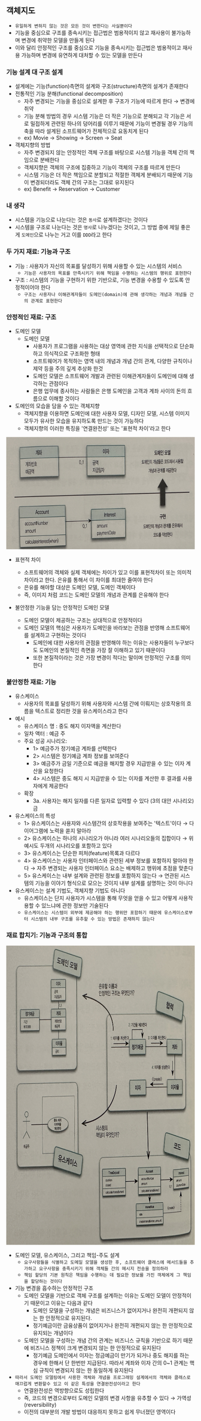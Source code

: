 ## 객체지도

- `유일하게 변하지 않는 것은 모든 것이 변한다는 사실뿐이다`
- 기능을 중심으로 구조를 종속시키는 접근법은 범용적이지 않고 재사용이 불가능하며 변경에 취약한 모델을 만들게 된다
- 이와 달리 안정적인 구조를 중심으로 기능을 종속시키는 접근법은 범용적이고 재사용 가능하며 변경에 유연하게 대처할 수 있는 모델을 만든다

### 기능 설계 대 구조 설계

- 설계에는 기능(function)측면의 설계와 구조(structure)측면의 설계가 존재한다
- 전통적인 기능 분해(functional decomposition)
    - 자주 변경되는 기능을 중심으로 설계한 후 구조가 기능에 따르게 한다 &rarr; 변경에 취약
    - 기능 분해 방법의 경우 시스템 기능은 더 작은 기능으로 분해되고 각 기능은 서로 밀접하게 관련된 하나의 덩어리를 이루기 때문에 기능이 변경될 경우 기능의 축을 따라 설계된 소프트웨어가 전체적으로 요동치게
      된다
    - ex) Movie -> Showing -> Screen -> Seat
- 객체지향의 방법
    - 자주 변경되지 않는 안정적인 객체 구조를 바탕으로 시스템 기능을 객체 간의 책임으로 분배한다
    - 객체지향은 객체의 구조에 집중하고 기능이 객체의 구조를 따르게 만든다
    - 시스템 기능은 더 작은 책임으로 분할되고 적절한 객체게 분배되기 때문에 기능이 변경되더라도 객체 간의 구조는 그대로 유지된다
    - ex) Benefit -> Reservation -> Customer

### 내 생각

- 시스템을 기능으로 나눈다는 것은 `동사`로 설계하겠다는 것이다
- 시스템을 구조로 나눈다는 것은 `명사`로 나누겠다는 것이고, 그 방법 중에 제일 좋은게 `도메인`으로 나누는 거고 이를 `DDD`라고 한다

### 두 가지 재료: 기능과 구조

- 기능 : 사용자가 자신의 목표를 달성하기 위해 사용할 수 있는 시스템의 서비스
    - `기능은 사용자의 목표를 만족시키기 위해 책임을 수행하는 시스템의 행위로 표현한다`
- 구조 : 시스템의 기능을 구현하기 위한 기반으로, 기능 변경을 수용할 수 있도록 안정적이어야 한다
    - `구조는 사용자나 이해관계자들이 도메인(domain)에 관해 생각하는 개념과 개념들 간의 관계로 표현한다`

### 안정적인 재료: 구조

- 도메인 모델
    - 도메인 모델
        - 사용자가 프로그램을 사용하는 대상 영역에 관한 지식을 선택적으로 단순화하고 의식적으로 구조화한 형태
        - 소프트웨어가 목적하는 영역 내의 개념과 개념 간의 관계, 다양한 규칙이나 제약 등을 주의 깊게 추상화 한것
        - 도메인 모델은 소프트웨어 개발과 관련된 이해관계자들이 도메인에 대해 생각하는 관점이다
        - 은행 업무에 종사하는 사람들은 은행 도메인을 고객과 계좌 사이의 돈의 흐름으로 이해할 것이다
- 도메인의 모습을 담을 수 있는 객체지향
    - 객체지향을 이용하면 도메인에 대한 사용자 모델, 디자인 모델, 시스템 이미지 모두가 유사한 모습을 유지하도록 만드는 것이 가능하다
    - 객체지향의 이러한 특징을 '연결완전성' 또는 '표현적 차이'라고 한다

<img src = "./img/IMG_5645.jpg" width = "600" height = "300">

- 표현적 차이
    - 소프트웨어의 객체와 실제 객체에는 차이가 있고 이를 표현적차이 또는 의미적 차이라고 한다. 은유를 통해서 이 차이를 최대한 줄여야 한다
    - 은유를 해야할 대상은 도메인 모델, 도메인 객체이다
    - 즉, 이미지 처럼 코드는 도메인 모델의 개념과 관계를 은유해야 한다

- 불안정한 기능을 담는 안정적인 도메인 모델
    - 도메인 모델이 제공하는 구조는 상대적으로 안정적이다
    - 도메인 모델의 핵심은 사용자가 도메인을 바라보는 관점을 반영해 소프트웨어를 설계하고 구현하는 것이다
        - 도메인에 대한 사용자의 관점을 반영해야 하는 이유는 사용자들이 누구보다도 도메인의 본질적인 측면을 가장 잘 이해하고 있기 때문이다
        - 또한 본질적이라는 것은 가장 변경이 적다는 말이며 안정적인 구조를 의미한다

### 불안정한 재료: 기능

- 유스케이스
    - 사용자의 목표를 달성하기 위해 사용자와 시스템 간에 이뤄지는 상호작용의 흐름을 텍스트로 정리한 것을 유스케이스라고 한다
- 예시
    - 유스케이스 명 : 중도 해지 이자액을 계산한다
    - 일차 액터 : 예금 주
    - 주요 성공 시나리오:
        - 1> 예금주가 정기예금 계좌를 선택한다
        - 2> 시스템은 정기예금 계좌 정보를 보여준다
        - 3> 예금주가 금일 기준으로 예금을 해지할 경우 지급받을 수 있는 이자 계산을 요청한다
        - 4> 시스템은 중도 해지 시 지급받을 수 있는 이자를 계산한 후 결과를 사용자에게 제공한다
    - 확장
        - 3a. 사용자는 해지 일자를 다른 일자로 입력할 수 있다 (3의 대안 시나리오)금
- 유스케이스의 특성
    - 1> 유스케이스는 사용자와 시스템간의 상호작용을 보여주는 '텍스트'이다 &rarr; 다이어그램에 노력을 쏟지 말아라
    - 2> 유스케이스는 하나의 시나리오가 아니라 여러 시나리오들의 집합이다 &rarr; 위 예시도 두개의 시나리오를 포함하고 있다
    - 3> 유스케이스는 단순한 피처(feature)목록과 다르다
    - 4> 유스케이스는 사용자 인터페이스와 관련된 세부 정보를 포함하지 말아야 한다 &rarr; 자주 변경되는 사용자 인터페이스 요소는 배제하고 행위에 초점을 맞춘다
    - 5> 유스케이스는 내부 설계와 관련된 정보를 포함하지 않는다 &rarr; 연관된 시스템의 기능을 이야기 형식으로 모으는 것이지 내부 설계를 설명하는 것이 아니다
- 유스케이스는 설계 기법도, 객체지향 기법도 아니다
    - 유스케이스는 단지 사용자가 시스템을 통해 무엇을 얻을 수 있고 어떻게 사용작용할 수 있느냐에 관한 정보만 기술된다
    - `유스케이스는 시스템이 외부에 제공해야 하는 행위만 포함하기 때문에 유스케이스로부터 시스템의 내부 구조를 유추할 수 있는 방법은 존재하지 않는다`

### 재료 합치기: 기능과 구조의 통합

<img src = "./img/IMG_5646.jpg" width = "900" height = "800">

- 도메인 모델, 유스케이스, 그리고 책임-주도 설계
    - `요구사항들을 식별하고 도메일 모델을 생성한 후, 소프트웨어 클래스에 메서드들을 추가하고 요구사항을 충족시키기 위해 객체들 간의 메시지 전송을 정의하라`
    - `책임 할당의 기본 원칙은 책임을 수행하는 데 필요한 정보를 가진 객체에게 그 책임을 할당하는 것이다`
- 기능 변경을 흡수하는 안정적인 구조
    - 도메인 모델을 기반으로 객체 구조를 설계하는 이유는 도메인 모델이 안정적이기 때문이고 이유는 다음과 같다
        - 도메인 모델을 구성하는 개념은 비즈니스가 없어지거나 완전히 개편되지 않는 한 안정적으로 유지된다.
        - 정기예금이란 금융상품이 없어지거나 완전히 개편되지 않는 한 안정적으로 유지되는 개념이다
    - 도메인 모델을 구성하는 개념 간의 관계는 비즈니스 규칙을 기반으로 하기 때문에 비즈니스 정책이 크게 변경되지 않는 한 안정적으로 유지된다
        - 정기예금 도메인에서 이자는 정금예금이 만기가 되거나 중도 해지를 하는 경우에 한해서 단 한번만 지급된다. 따라서 계좌와 이자 간의 0~1 관계는 핵심 규칙이 변경되지 않는 한 동일하게 유지된다
- `따라서 도메인 모델링에서 사용한 객체와 개념을 프로그래밍 설계에서의 객체와 클래스로 매끄럽게 변환할수 있고 이 같은 특성을 연결완전성이라고 한다`
    - 연결완전성은 역방향으로도 성립한다
    - 즉, 코드의 변경으로부터 도메인 모델의 변경 사항을 유추할 수 있다 &rarr; 가역성(reversibility)
    - 이전의 대부분의 개발 방법이 대응하지 못하고 쉽게 무너졌던 영역이다
